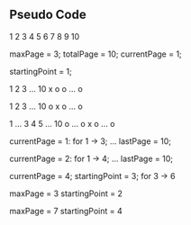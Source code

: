 ## Pseudo Code

1 2 3 4 5 6 7 8 9 10

maxPage = 3;
totalPage = 10;
currentPage = 1;

startingPoint = 1;

1 2 3 ... 10
x o o ... o

1 2 3 ... 10
o x o ... o

1 ... 3 4 5 ... 10
o ... o x o ... o

currentPage = 1:
for 1 -> 3;
...
lastPage = 10;

currentPage = 2:
for 1 -> 4;
...
lastPage = 10;

currentPage = 4;
startingPoint = 3;
for 3 -> 6

maxPage = 3
startingPoint = 2

maxPage = 7
startingPoint = 4
